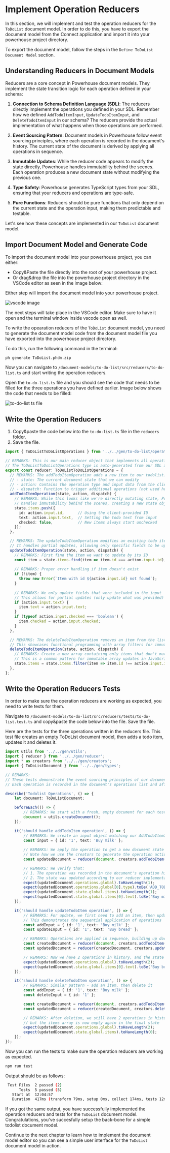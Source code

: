 # Implement Operation Reducers

In this section, we will implement and test the operation reducers for the `ToDoList` document model. In order to do this, you have to export the document model from the Connect application and import it into your powerhouse project directory. 

To export the document model, follow the steps in the `Define ToDoList Document Model` section.

## Understanding Reducers in Document Models

Reducers are a core concept in Powerhouse document models. They implement the state transition logic for each operation defined in your schema:

1. **Connection to Schema Definition Language (SDL)**: The reducers directly implement the operations you defined in your SDL. Remember how we defined `AddTodoItemInput`, `UpdateTodoItemInput`, and `DeleteTodoItemInput` in our schema? The reducers provide the actual implementation of what happens when those operations are performed.

2. **Event Sourcing Pattern**: Document models in Powerhouse follow event sourcing principles, where each operation is recorded in the document's history. The current state of the document is derived by applying all operations in sequence.

3. **Immutable Updates**: While the reducer code appears to modify the state directly, Powerhouse handles immutability behind the scenes. Each operation produces a new document state without modifying the previous one.

4. **Type Safety**: Powerhouse generates TypeScript types from your SDL, ensuring that your reducers and operations are type-safe.

5. **Pure Functions**: Reducers should be pure functions that only depend on the current state and the operation input, making them predictable and testable.

Let's see how these concepts are implemented in our `ToDoList` document model.

## Import Document Model and Generate Code

To import the document model into your powerhouse project, you can either:
 
- Copy&Paste the file directly into the root of your powerhouse project.
- Or drag&drop the file into the powerhouse project directory in the VSCode editor as seen in the image below:

Either step will import the document model into your powerhouse project.

![vscode image](./images/vscode.png)

The next steps will take place in the VSCode editor. Make sure to have it open and the terminal window inside vscode open as well. 


To write the opearation reducers of the `ToDoList` document model, you need to generate the document model code from the document model file you have exported into the powerhouse project directory.

To do this, run the following command in the terminal:

```bash
ph generate ToDoList.phdm.zip
```

Now you can navigate to `/document-models/to-do-list/src/reducers/to-do-list.ts` and start writing the operation reducers.

Open the `to-do-list.ts` file and you should see the code that needs to be filled for the three operations you have defined earlier. Image below shows the code that needs to be filled:

![to-do-list ts file](./images/reducers.png)

## Write the Operation Reducers

1. Copy&paste the code below into the `to-do-list.ts` file in the `reducers` folder.
2. Save the file.


```typescript
import { ToDoListToDoListOperations } from '../../gen/to-do-list/operations';

// REMARKS: This is our main reducer object that implements all operations defined in the schema.
// The ToDoListToDoListOperations type is auto-generated from our SDL and ensures type safety.
export const reducer: ToDoListToDoListOperations = {
  // REMARKS: The addTodoItemOperation adds a new item to our todolist.
  // - state: The current document state that we can modify
  // - action: Contains the operation type and input data from the client
  // - dispatch: Function to trigger additional operations (not used here)
  addTodoItemOperation(state, action, dispatch) {
    // REMARKS: While this looks like we're directly mutating state, Powerhouse
    // handles immutability behind the scenes, creating a new state object.
    state.items.push({
      id: action.input.id,      // Using the client-provided ID
      text: action.input.text,  // Setting the todo text from input
      checked: false,           // New items always start unchecked
    });
  },

  // REMARKS: The updateTodoItemOperation modifies an existing todo item.
  // It handles partial updates, allowing only specific fields to be updated.
  updateTodoItemOperation(state, action, dispatch) {
    // REMARKS: First find the item we want to update by its ID
    const item = state.items.find(item => item.id === action.input.id);
    
    // REMARKS: Proper error handling if item doesn't exist
    if (!item) {
      throw new Error(`Item with id ${action.input.id} not found`);
    }
    
    // REMARKS: We only update fields that were included in the input
    // This allows for partial updates (only update what was provided)
    if (action.input.text) {
      item.text = action.input.text;
    }
    if (typeof action.input.checked === 'boolean') {
      item.checked = action.input.checked;
    }
  },

  // REMARKS: The deleteTodoItemOperation removes an item from the list.
  // This showcases functional programming with array filters for immutable updates.
  deleteTodoItemOperation(state, action, dispatch) {
    // REMARKS: Create a new array containing only items that don't match the ID
    // This is a common pattern for immutable array updates in JavaScript
    state.items = state.items.filter(item => item.id !== action.input.id);
  },
};
```

## Write the Operation Reducers Tests

In order to make sure the operation reducers are working as expected, you need to write tests for them.

Navigate to `/document-models/to-do-list/src/reducers/tests/to-do-list.test.ts` and copy&paste the code below into the file. Save the file.

Here are the tests for the three operations written in the reducers file. This test file creates an empty ToDoList document model, then adds a todo item, updates it and deletes it.

```typescript
import utils from '../../gen/utils';
import { reducer } from '../../gen/reducer';
import * as creators from '../../gen/creators';
import { ToDoListDocument } from '../../gen/types';

// REMARKS:
// These tests demonstrate the event sourcing principles of our document model.
// Each operation is recorded in the document's operations list and affects the state.

describe('Todolist Operations', () => {
    let document: ToDoListDocument;

    beforeEach(() => {
        // REMARKS: We start with a fresh, empty document for each test
        document = utils.createDocument();
    });

    it('should handle addTodoItem operation', () => {
        // REMARKS: We create an input object matching our AddTodoItemInput schema
        const input = { id: '1', text: 'Buy milk' };
        
        // REMARKS: We apply the operation to get a new document state
        // Note how we use the creators to generate the operation action
        const updatedDocument = reducer(document, creators.addTodoItem(input));

        // REMARKS: We verify that:
        // 1. The operation was recorded in the document's operation history
        // 2. The state was updated according to our reducer implementation
        expect(updatedDocument.operations.global).toHaveLength(1);
        expect(updatedDocument.operations.global[0].type).toBe('ADD_TODO_ITEM');
        expect(updatedDocument.state.global.items).toHaveLength(1);
        expect(updatedDocument.state.global.items[0].text).toBe('Buy milk');
    });

    it('should handle updateTodoItem operation', () => {
        // REMARKS: For update, we first need to add an item, then update it
        // This demonstrates the sequential application of operations
        const addInput = { id: '1', text: 'Buy milk' };
        const updateInput = { id: '1', text: 'Buy bread' };

        // REMARKS: Operations are applied in sequence, building up document state
        const createdDocument = reducer(document, creators.addTodoItem(addInput));
        const updatedDocument = reducer(createdDocument, creators.updateTodoItem(updateInput));

        // REMARKS: Now we have 2 operations in history, and the state reflects both
        expect(updatedDocument.operations.global).toHaveLength(2);
        expect(updatedDocument.state.global.items[0].text).toBe('Buy bread');
    });

    it('should handle deleteTodoItem operation', () => {
        // REMARKS: Similar pattern - add an item, then delete it
        const addInput = { id: '1', text: 'Buy milk' };
        const deleteInput = { id: '1' };

        const createdDocument = reducer(document, creators.addTodoItem(addInput));
        const updatedDocument = reducer(createdDocument, creators.deleteTodoItem(deleteInput));

        // REMARKS: After deletion, we still have 2 operations in history,
        // but the items array is now empty again in the final state
        expect(updatedDocument.operations.global).toHaveLength(2);
        expect(updatedDocument.state.global.items).toHaveLength(0);
    });
});
```

Now you can run the tests to make sure the operation reducers are working as expected.

```bash
npm run test
```

Output should be as follows:

```bash
 Test Files  2 passed (2)
      Tests  5 passed (5)
   Start at  12:04:57
   Duration  417ms (transform 79ms, setup 0ms, collect 174ms, tests 12ms, environment 0ms, prepare 158ms)
```

If you got the same output, you have successfully implemented the operation reducers and tests for the `ToDoList` document model. Congratulations, you've succesfully setup the back-bone for a simple todolist document model. 

Continue to the next chapter to learn how to implement the document model editor so you can see a simple user interface for the `ToDoList` document model in action.